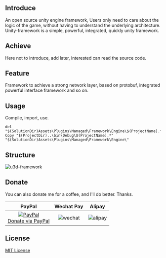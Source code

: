 ## Introduce

An open source unity engine framework, Users only need to care about the logic of the game,
without having to understand the underlying architecture. Unity-framework is a simple, powerful, 
integrated, quickly unity framework.

## Achieve

Here not to introduce, add later, interested can read the source code.

## Feature

Framework to achieve a strong network layer, based on protobuf, integrated powerful interface framework and so on.

## Usage

Compile, import, use.

```
del "$(SolutionDir)Assets\Plugins\Managed\Framework\Engine\$(ProjectName).*"
Copy "$(ProjectDir)..\bin\Debug\$(ProjectName).*" "$(SolutionDir)Assets\Plugins\Managed\Framework\Engine\"
```

## Structure

![u3d-framework](https://hellowod.github.io/u3d-framework/media/frame.png)

## Donate

You can also donate me for a coffee, and I'll do better. Thanks.

|                                   PayPal                                    |                                 Wechat Pay                                  |                                   Alipay                                    |
|:---------------------------------------------------------------------------:|:---------------------------------------------------------------------------:|:---------------------------------------------------------------------------:|
| [![PayPal](https://www.paypalobjects.com/webstatic/paypalme/images/pp_logo_small.png)<br>Donate via PayPal ](https://www.paypal.me/abaojin) | ![wechat](https://hellowod.github.io/u3d-framework/media/weixin.png) | ![alipay](https://hellowod.github.io/u3d-framework/media/zhifubao.png) |

## License
[MIT License](https://hellowod.github.io/u3d-framework/LICENSE.md)